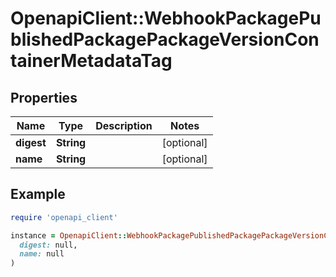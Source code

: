 # OpenapiClient::WebhookPackagePublishedPackagePackageVersionContainerMetadataTag

## Properties

| Name | Type | Description | Notes |
| ---- | ---- | ----------- | ----- |
| **digest** | **String** |  | [optional] |
| **name** | **String** |  | [optional] |

## Example

```ruby
require 'openapi_client'

instance = OpenapiClient::WebhookPackagePublishedPackagePackageVersionContainerMetadataTag.new(
  digest: null,
  name: null
)
```

